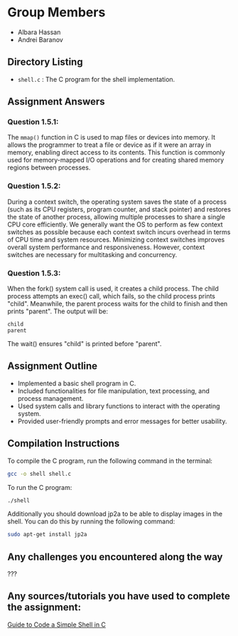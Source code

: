 # Group Members
- Albara Hassan
- Andrei Baranov

## Directory Listing
- `shell.c` : The C program for the shell implementation.

## Assignment Answers

### Question 1.5.1:
The `mmap()` function in C is used to map files or devices into memory. It allows the programmer to treat a file or device as if it were an array in memory, enabling direct access to its contents. This function is commonly used for memory-mapped I/O operations and for creating shared memory regions between processes.

### Question 1.5.2:
During a context switch, the operating system saves the state of a process (such as its CPU registers, program counter, and stack pointer) and restores the state of another process, allowing multiple processes to share a single CPU core efficiently. We generally want the OS to perform as few context switches as possible because each context switch incurs overhead in terms of CPU time and system resources. Minimizing context switches improves overall system performance and responsiveness. However, context switches are necessary for multitasking and concurrency.

### Question 1.5.3:

When the fork() system call is used, it creates a child process. The child process attempts an exec() call, which fails, so the child process prints "child". Meanwhile, the parent process waits for the child to finish and then prints "parent". The output will be:
```
child
parent
```
The wait() ensures "child" is printed before "parent".

## Assignment Outline
- Implemented a basic shell program in C.
- Included functionalities for file manipulation, text processing, and process management.
- Used system calls and library functions to interact with the operating system.
- Provided user-friendly prompts and error messages for better usability.

## Compilation Instructions
To compile the C program, run the following command in the terminal:
```bash
gcc -o shell shell.c
```
To run the C program:
```bash
./shell
```

Additionally you should download jp2a to be able to display images in the shell. You can do this by running the following command:
```bash
sudo apt-get install jp2a
```

## Any challenges you encountered along the way
???

## Any sources/tutorials you have used to complete the assignment:

[Guide to Code a Simple Shell in C](https://medium.com/@winfrednginakilonzo/guide-to-code-a-simple-shell-in-c-bd4a3a4c41cd)
